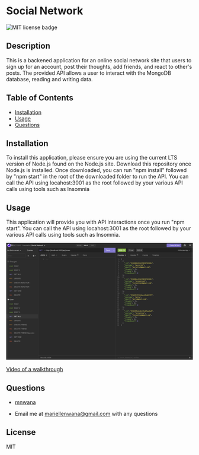 
# Social Network

 
 ![MIT license badge](https://img.shields.io/badge/license-mit-blue)

## Description 
This is a backened application for an online social network site that users to sign up for an account, post their thoughts, add friends, and react to other's posts. The provided API allows a user to interact with the MongoDB database, reading and writing data. 

## Table of Contents
 - [Installation](#installation)
 - [Usage](#usage)
 - [Questions](#questions)

## Installation 
 To install this application, please ensure you are using the current LTS version of Node.js found on the Node.js site. Download this repository once Node.js is installed. Once downloaded, you can run "npm install" followed by "npm start" in the root of the downloaded folder to run the API. You can call the API using locahost:3001 as the root followed by your various API calls using tools such as Insomnia

## Usage 
 This application will provide you with API interactions once you run "npm start". You can call the API using locahost:3001 as the root followed by your various API calls using tools such as Insomnia.
 
 ![screen shot of Social Network](/assets/images/screenshot.png) 
 
  [Video of a walkthrough](/assets/videos/Social-Network.mov) 

## Questions 
 - [mnwana](https://github.com/mnwana) 

 - Email me at [mariellenwana@gmail.com](mailto:mariellenwana@gmail.com) with any questions

## License 
 MIT
